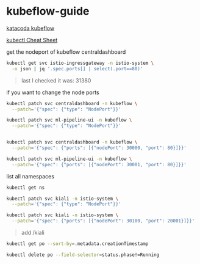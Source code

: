 # kubeflow-guide

[katacoda kubeflow](https://katacoda.com/embed/kubernetes-kubeflow)

[kubectl Cheat Sheet](https://kubernetes.io/docs/reference/kubectl/cheatsheet/)

get the nodeport of kubeflow centraldashboard
```bash
kubectl get svc istio-ingressgateway -n istio-system \
  -o json | jq '.spec.ports[] | select(.port==80)'
```
> last I checked it was: 31380

if you want to change the node ports
```bash
kubectl patch svc centraldashboard -n kubeflow \
  --patch='{"spec": {"type": "NodePort"}}'

kubectl patch svc ml-pipeline-ui -n kubeflow \
  --patch='{"spec": {"type": "NodePort"}}'


kubectl patch svc centraldashboard -n kubeflow \
  --patch='{"spec": {"ports": [{"nodePort": 30000, "port": 80}]}}'

kubectl patch svc ml-pipeline-ui -n kubeflow \
  --patch='{"spec": {"ports": [{"nodePort": 30001, "port": 80}]}}'
```

list all namespaces
```bash
kubectl get ns 
```

```bash
kubectl patch svc kiali -n istio-system \
  --patch='{"spec": {"type": "NodePort"}}'

kubectl patch svc kiali -n istio-system \
  --patch='{"spec": {"ports": [{"nodePort": 30100, "port": 20001}]}}'
```
> add /kiali

```bash
kubectl get po --sort-by=.metadata.creationTimestamp
```

```bash
kubectl delete po --field-selector=status.phase!=Running
```
